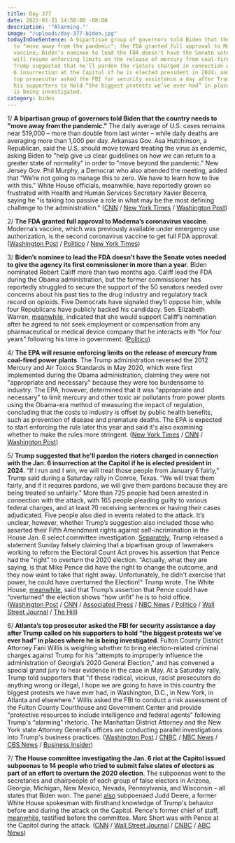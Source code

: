 ```yaml
---
title: Day 377
date: 2022-01-31 14:58:00 -08:00
description: '"Alarming."'
image: "/uploads/day-377-biden.jpg"
todayInOneSentence: A bipartisan group of governors told Biden that the country needs
  to "move away from the pandemic"; the FDA granted full approval to Moderna’s coronavirus
  vaccine; Biden’s nominee to lead the FDA doesn't have the Senate votes; the EPA
  will resume enforcing limits on the release of mercury from coal-fired power plants;
  Trump suggested that he'll pardon the rioters charged in connection with the Jan.
  6 insurrection at the Capitol if he is elected president in 2024; and Atlanta’s
  top prosecutor asked the FBI for security assistance a day after Trump called on
  his supporters to hold “the biggest protests we’ve ever had” in places where he
  is being investigated.
category: biden
---
```


1/ **A bipartisan group of governors told Biden that the country needs to "move away from the pandemic."** The daily average of U.S. cases remains near 519,000 – more than double from last winter – while daily deaths are averaging more than 1,000 per day. Arkansas Gov. Asa Hutchinson, a Republican, said the U.S. should move toward treating the virus as endemic, asking Biden to "help give us clear guidelines on how we can return to a greater state of normality" in order to "move beyond the pandemic." New Jersey Gov. Phil Murphy, a Democrat who also attended the meeting, added that “We’re not going to manage this to zero. We have to learn how to live with this.”
White House officials, meanwhile, have reportedly grown so frustrated with Health and Human Services Secretary Xavier Becerra, saying he "is taking too passive a role in what may be the most defining challenge to the administration." ([CNN](https://www.cnn.com/2022/01/31/politics/governors-pandemic-biden/index.html) / [New York Times](https://www.nytimes.com/live/2022/01/31/world/omicron-covid-vaccine-tests/we-have-to-learn-how-to-live-with-this-some-us-governors-say-its-time-for-an-endemic-approach-to-covid) / [Washington Post](https://www.washingtonpost.com/politics/2022/01/31/becerra-hhs-pandemic-response-leadership/))

2/ **The FDA granted full approval to Moderna’s coronavirus vaccine**. Moderna’s vaccine, which was previously available under emergency use authorization, is the second coronavirus vaccine to get full FDA approval. ([Washington Post](https://www.washingtonpost.com/nation/2022/01/31/covid-omicron-variant-live-updates/) / [Politico](https://www.politico.com/news/2022/01/31/moderna-fda-approval-covid-shot-00003673) / [New York Times](https://www.nytimes.com/live/2022/01/31/world/omicron-covid-vaccine-tests/the-fda-grants-modernas-vaccine-full-approval))

3/ **Biden’s nominee to lead the FDA doesn't have the Senate votes needed to give the agency its first commissioner in more than a year**. Biden nominated Robert Califf more than two months ago. Califf lead the FDA during the Obama administration, but the former commissioner has reportedly struggled to secure the support of the 50 senators needed over concerns about his past ties to the drug industry and regulatory track record on opioids. Five Democrats have signaled they’ll oppose him, while four  Republicans have publicly backed his candidacy. Sen. Elizabeth Warren, [meanwhile](https://www.politico.com/news/2022/01/31/bidens-fda-pick-ethics-pledges-elizabeth-warren-00003529), indicated that she would support Califf’s nomination after he agreed to not seek employment or compensation from any pharmaceutical or medical device company that he interacts with “for four years” following his time in government. ([Politico](https://www.politico.com/news/2022/01/28/white-house-biden-fda-pick-califf-00003053))

4/ **The EPA will resume enforcing limits on the release of mercury from coal-fired power plants**. The Trump administration reversed the 2012 Mercury and Air Toxics Standards in May 2020, which were first implemented during the Obama administration, claiming they were not "appropriate and necessary" because they were too burdensome to industry. The EPA, however, determined that it was “appropriate and necessary” to limit mercury and other toxic air pollutants from power plants using the Obama-era method of measuring the impact of regulation, concluding that the costs to industry is offset by public health benefits, such as prevention of disease and premature deaths.  The EPA is expected to start enforcing the rule later this year and said it's also examining whether to make the rules more stringent. ([New York Times](https://www.nytimes.com/2022/01/31/climate/epa-mercury-pollution-coal.html) / [CNN](https://www.cnn.com/2022/01/31/politics/epa-mercury-pollution-coal-plants-climate/index.html) / [Washington Post](https://www.washingtonpost.com/climate-environment/2022/01/31/mercury-power-plants-epa-climate/))

5/ **Trump suggested that he'll pardon the rioters charged in connection with the Jan. 6 insurrection at the Capitol if he is elected president in 2024**. “If I run and I win, we will treat those people from January 6 fairly,” Trump said during a Saturday rally in Conroe, Texas. “We will treat them fairly, and if it requires pardons, we will give them pardons because they are being treated so unfairly.” More than 725 people had been arrested in connection with the attack, with 165 people pleading guilty to various federal charges, and at least 70 receiving sentences or having their cases adjudicated. Five people also died in events related to the attack. It’s unclear, however, whether Trump’s suggestion also included those who asserted their Fifth Amendment rights against self-incrimination in the House Jan. 6 select committee investigation. [Separately](https://www.cnn.com/2022/01/30/politics/trump-pence-2020-election/index.html), Trump released a statement Sunday falsely claiming that a bipartisan group of lawmakers working to reform the Electoral Count Act proves his assertion that Pence had the "right" to overturn the 2020 election. "Actually, what they are saying, is that Mike Pence did have the right to change the outcome, and they now want to take that right away. Unfortunately, he didn't exercise that power, he could have overturned the Election!" Trump wrote. The White House, [meanwhile](https://www.washingtonpost.com/politics/2022/01/31/trump-pence-overturned-election/), said that Trump’s assertion that Pence could have “overturned” the election shows “how unfit” he is to hold office. ([Washington Post](https://www.washingtonpost.com/politics/2022/01/29/trump-jan6-protesters/) / [CNN](https://www.cnn.com/2022/01/30/politics/trump-rally-texas/index.html) / [Associated Press](https://apnews.com/article/trump-says-he-will-pardon-capitol-riot-defendants-if-elected-934c38eb247dd8839e8985ff966b7bc5) / [NBC News](https://www.nbcnews.com/politics/donald-trump/trump-suggests-he-might-pardon-jan-6-defendants-if-he-n1288218) / [Politico](https://www.politico.com/news/2022/01/30/trump-pardon-jan6-defendants-00003450) / [Wall Street Journal](https://www.wsj.com/articles/trump-weighs-pardons-of-jan-6-rioters-11643569805) / [The Hill](https://thehill.com/policy/national-security/591972-trump-says-hell-treat-jan-6-rioters-fairly-if-reelected-if-it))

6/ **Atlanta’s top prosecutor asked the FBI for security assistance a day after Trump called on his supporters to hold “the biggest protests we’ve ever had” in places where he is being investigated**. Fulton County District Attorney Fani Willis is weighing whether to bring election-related criminal charges against Trump for his "attempts to improperly influence the administration of Georgia’s 2020 General Election," and has convened a special grand jury to hear evidence in the case in May. At a Saturday rally, Trump told supporters that "if these radical, vicious, racist prosecutors do anything wrong or illegal, I hope we are going to have in this country the biggest protests we have ever had, in Washington, D.C., in New York, in Atlanta and elsewhere." Willis asked the FBI to conduct a risk assessment of the Fulton County Courthouse and Government Center and provide “protective resources to include intelligence and federal agents” following Trump's “alarming” rhetoric. The Manhattan District Attorney and the New York state Attorney General’s offices are conducting parallel investigations into Trump's business practices. ([Washington Post](https://www.washingtonpost.com/politics/2022/01/31/willis-fbi-help-trump-comments/) / [CNBC](https://www.cnbc.com/2022/01/31/atlanta-da-fani-willis-asks-fbi-for-security-help-after-trump-calls-for-protest.html) / [NBC News](https://www.nbcnews.com/politics/donald-trump/georgia-prosecutor-investigating-trump-asks-fbi-security-help-n1288244) / [CBS News](https://www.cbsnews.com/news/trump-georgia-prosecutor-fbi-security-help-rally-comments/) / [Business Insider](https://www.businessinsider.com/trump-calls-for-mass-nationwide-protests-prosecutors-investigating-him-2022-1))

7/ **The House committee investigating the Jan. 6 riot at the Capitol issued subpoenas to 14 people who tried to submit false slates of electors as part of an effort to overturn the 2020 election**. The subpoenas went to the secretaries and chairpeople of each group of false electors in Arizona, Georgia, Michigan, New Mexico, Nevada, Pennsylvania, and Wisconsin – all states that Biden won. The panel [also](https://www.cnn.com/2022/01/28/politics/judd-deere-january-6-subpoena-judd-deere/index.html) subpoenaed Judd Deere, a former White House spokesman with firsthand knowledge of Trump's behavior before and during the attack on the Capitol. Pence's former chief of staff, [meanwhile](https://www.cnn.com/2022/01/31/politics/pence-marc-short-january-6-committee/), testified before the committee. Marc Short was with Pence at the Capitol during the attack. ([CNN](https://www.cnn.com/2022/01/28/politics/committee-subpoenas-14-republicans/index.html) / [Wall Street Journal](https://www.wsj.com/articles/house-jan-6-panel-issues-subpoenas-over-alternate-2020-electors-11643397700) / [CNBC](https://www.cnbc.com/2022/01/28/jan-6-riot-probe-subpoenas-14-people-linked-to-false-trump-electoral-vote-scheme.html) / [ABC News](https://abcnews.go.com/Politics/pence-chief-staff-marc-short-questioned-jan-committee/story?id=82588211))